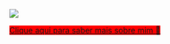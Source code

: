 <img src="https://i.kym-cdn.com/photos/images/original/001/262/107/9ab.gif">

<a style="width: 100px; height: 100px; background-color: red;" href="https://www.facebook.com">Clique aqui para saber mais sobre mim 🥰
